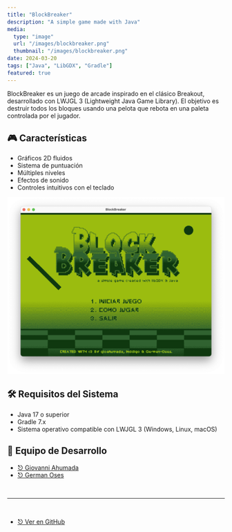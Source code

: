 ```yaml
---
title: "BlockBreaker"
description: "A simple game made with Java"
media: 
  type: "image"
  url: "/images/blockbreaker.png"
  thumbnail: "/images/blockbreaker.png"
date: 2024-03-20
tags: ["Java", "LibGDX", "Gradle"]
featured: true
---
```


BlockBreaker es un juego de arcade inspirado en el clásico Breakout, desarrollado con LWJGL 3 (Lightweight Java Game Library). El objetivo es destruir todos los bloques usando una pelota que rebota en una paleta controlada por el jugador.

## 🎮 Características

- Gráficos 2D fluidos
- Sistema de puntuación
- Múltiples niveles
- Efectos de sonido
- Controles intuitivos con el teclado

![BlockBreaker Gameplay](https://github.com/gioahumada/blockBreakerJava/raw/Avance-GM-1/image.png)

## 🛠️ Requisitos del Sistema

- Java 17 o superior
- Gradle 7.x
- Sistema operativo compatible con LWJGL 3 (Windows, Linux, macOS)

## 👥 Equipo de Desarrollo

- [⎋ Giovanni Ahumada](https://github.com/gioahumada)
- [⎋ German Oses](https://github.com/germanoses)

<br>

---

<br>

- [⎋ Ver en GitHub](https://github.com/gioahumada/blockBreakerJava)
